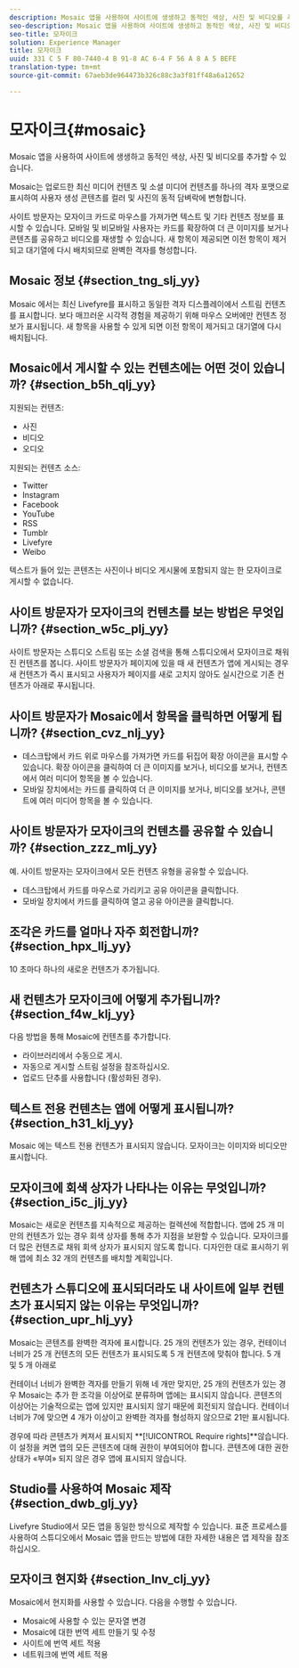 ```yaml
---
description: Mosaic 앱을 사용하여 사이트에 생생하고 동적인 색상, 사진 및 비디오를 추가할 수 있습니다.
seo-description: Mosaic 앱을 사용하여 사이트에 생생하고 동적인 색상, 사진 및 비디오를 추가할 수 있습니다.
seo-title: 모자이크
solution: Experience Manager
title: 모자이크
uuid: 331 C 5 F 80-7440-4 B 91-8 AC 6-4 F 56 A 8 A 5 BEFE
translation-type: tm+mt
source-git-commit: 67aeb3de964473b326c88c3a3f81ff48a6a12652

---
```



# 모자이크{#mosaic}

Mosaic 앱을 사용하여 사이트에 생생하고 동적인 색상, 사진 및 비디오를 추가할 수 있습니다.

Mosaic는 업로드한 최신 미디어 컨텐츠 및 소셜 미디어 컨텐츠를 하나의 격자 포맷으로 표시하여 사용자 생성 콘텐츠를 컬러 및 사진의 동적 담벼락에 변형합니다.

사이트 방문자는 모자이크 카드로 마우스를 가져가면 텍스트 및 기타 컨텐츠 정보를 표시할 수 있습니다. 모바일 및 비모바일 사용자는 카드를 확장하여 더 큰 이미지를 보거나 콘텐츠를 공유하고 비디오를 재생할 수 있습니다. 새 항목이 제공되면 이전 항목이 제거되고 대기열에 다시 배치되므로 완벽한 격자를 형성합니다.

## Mosaic 정보 {#section_tng_slj_yy}

Mosaic 에서는 최신 Livefyre를 표시하고 동일한 격자 디스플레이에서 스트림 컨텐츠를 표시합니다. 보다 매끄러운 시각적 경험을 제공하기 위해 마우스 오버에만 컨텐츠 정보가 표시됩니다. 새 항목을 사용할 수 있게 되면 이전 항목이 제거되고 대기열에 다시 배치됩니다.

## Mosaic에서 게시할 수 있는 컨텐츠에는 어떤 것이 있습니까? {#section_b5h_qlj_yy}

지원되는 컨텐츠:

* 사진
* 비디오
* 오디오

지원되는 컨텐츠 소스:

* Twitter
* Instagram
* Facebook
* YouTube
* RSS
* Tumblr
* Livefyre
* Weibo

텍스트가 들어 있는 콘텐츠는 사진이나 비디오 게시물에 포함되지 않는 한 모자이크로 게시할 수 없습니다.

## 사이트 방문자가 모자이크의 컨텐츠를 보는 방법은 무엇입니까? {#section_w5c_plj_yy}

사이트 방문자는 스튜디오 스트림 또는 소셜 검색을 통해 스튜디오에서 모자이크로 채워진 컨텐츠를 봅니다. 사이트 방문자가 페이지에 있을 때 새 컨텐츠가 앱에 게시되는 경우 새 컨텐츠가 즉시 표시되고 사용자가 페이지를 새로 고치지 않아도 실시간으로 기존 컨텐츠가 아래로 푸시됩니다.

## 사이트 방문자가 Mosaic에서 항목을 클릭하면 어떻게 됩니까? {#section_cvz_nlj_yy}

* 데스크탑에서 카드 위로 마우스를 가져가면 카드를 뒤집어 확장 아이콘을 표시할 수 있습니다. 확장 아이콘을 클릭하여 더 큰 이미지를 보거나, 비디오를 보거나, 컨텐츠에서 여러 미디어 항목을 볼 수 있습니다.
* 모바일 장치에서는 카드를 클릭하여 더 큰 이미지를 보거나, 비디오를 보거나, 콘텐트에 여러 미디어 항목을 볼 수 있습니다.

## 사이트 방문자가 모자이크의 컨텐츠를 공유할 수 있습니까? {#section_zzz_mlj_yy}

예. 사이트 방문자는 모자이크에서 모든 컨텐츠 유형을 공유할 수 있습니다.

* 데스크탑에서 카드를 마우스로 가리키고 공유 아이콘을 클릭합니다.
* 모바일 장치에서 카드를 클릭하여 열고 공유 아이콘을 클릭합니다.

## 조각은 카드를 얼마나 자주 회전합니까? {#section_hpx_llj_yy}

10 초마다 하나의 새로운 컨텐츠가 추가됩니다.

## 새 컨텐츠가 모자이크에 어떻게 추가됩니까? {#section_f4w_klj_yy}

다음 방법을 통해 Mosaic에 컨텐츠를 추가합니다.

* 라이브러리에서 수동으로 게시.
* 자동으로 게시할 스트림 설정을 참조하십시오.
* 업로드 단추를 사용합니다 (활성화된 경우).

## 텍스트 전용 컨텐츠는 앱에 어떻게 표시됩니까? {#section_h31_klj_yy}

Mosaic 에는 텍스트 전용 컨텐츠가 표시되지 않습니다. 모자이크는 이미지와 비디오만 표시합니다.

## 모자이크에 회색 상자가 나타나는 이유는 무엇입니까? {#section_i5c_jlj_yy}

Mosaic는 새로운 컨텐츠를 지속적으로 제공하는 컬렉션에 적합합니다. 앱에 25 개 미만의 컨텐츠가 있는 경우 회색 상자를 통해 추가 지점을 보완할 수 있습니다. 모자이크를 더 많은 컨텐츠로 채워 회색 상자가 표시되지 않도록 합니다. 디자인한 대로 표시하기 위해 앱에 최소 32 개의 컨텐츠를 배치할 계획입니다.

## 컨텐츠가 스튜디오에 표시되더라도 내 사이트에 일부 컨텐츠가 표시되지 않는 이유는 무엇입니까? {#section_upr_hlj_yy}

Mosaic는 콘텐츠를 완벽한 격자에 표시합니다. 25 개의 컨텐츠가 있는 경우, 컨테이너 너비가 25 개 컨텐츠의 모든 컨텐츠가 표시되도록 5 개 컨텐츠에 맞춰야 합니다. 5 개 및 5 개 아래로

컨테이너 너비가 완벽한 격자를 만들기 위해 네 개만 맞지만, 25 개의 컨텐츠가 있는 경우 Mosaic는 추가 한 조각을 이상어로 분류하며 앱에는 표시되지 않습니다. 콘텐츠의 이상어는 기술적으로는 앱에 있지만 표시되지 않기 때문에 회전되지 않습니다. 컨테이너 너비가 7에 맞으면 4 개가 이상이고 완벽한 격자를 형성하지 않으므로 21만 표시됩니다.

경우에 따라 콘텐츠가 켜져서 표시되지 **[!UICONTROL Require rights]**않습니다. 이 설정을 켜면 앱의 모든 콘텐츠에 대해 권한이 부여되어야 합니다. 콘텐츠에 대한 권한 상태가 «부여» 되지 않은 경우 앱에 표시되지 않습니다.

## Studio를 사용하여 Mosaic 제작 {#section_dwb_glj_yy}

Livefyre Studio에서 모든 앱을 동일한 방식으로 제작할 수 있습니다. 표준 프로세스를 사용하여 스튜디오에서 Mosaic 앱을 만드는 방법에 대한 자세한 내용은 앱 제작을 참조하십시오.

## 모자이크 현지화 {#section_lnv_clj_yy}

Mosaic에서 현지화를 사용할 수 있습니다. 다음을 수행할 수 있습니다.

* Mosaic에 사용할 수 있는 문자열 변경
* Mosaic에 대한 번역 세트 만들기 및 수정
* 사이트에 번역 세트 적용
* 네트워크에 번역 세트 적용

